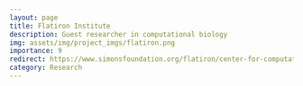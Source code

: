 ```yaml
---
layout: page
title: Flatiron Institute
description: Guest researcher in computational biology
img: assets/img/project_imgs/flatiron.png
importance: 9
redirect: https://www.simonsfoundation.org/flatiron/center-for-computational-biology/
category: Research
---
```

